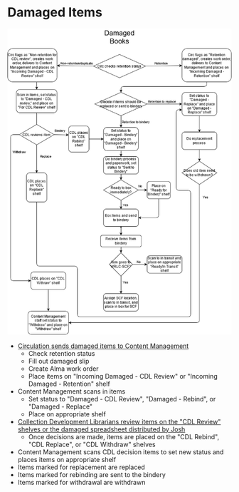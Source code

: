 # Damaged Items

![Damaged book workflow flow chart](<../../.gitbook/assets/Content Management physical workflow overviews-Damaged.drawio.png>)

* [Circulation sends damaged items to Content Management](../../partners/access-services/damaged-items.md)
  * Check retention status
  * Fill out damaged slip
  * Create Alma work order
  * Place items on "Incoming Damaged - CDL Review" or "Incoming Damaged - Retention" shelf
* Content Management scans in items
  * Set status to "Damaged - CDL Review", "Damaged - Rebind", or "Damaged - Replace"
  * Place on appropriate shelf
* [Collection Development Librarians review items on the "CDL Review" shelves or the damaged spreadsheet distributed by Josh](https://docs.google.com/document/d/1x6sYK7StgDsNTp7weLkYmCu5NCJIfuvWtxjjPk0HN4U/edit?usp=sharing)
  * Once decisions are made, items are placed on the "CDL Rebind", "CDL Replace", or "CDL Withdraw" shelves
* Content Management scans CDL decision items to set new status and places items on appropriate shelf
* Items marked for replacement are replaced
* Items marked for rebinding are sent to the bindery
* Items marked for withdrawal are withdrawn
